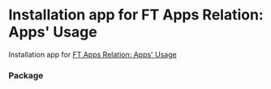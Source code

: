# Installation app for FT Apps Relation: Apps' Usage
Installation app for [FT Apps Relation: Apps' Usage](ft-apps-rel-appsusage.md)

### Package